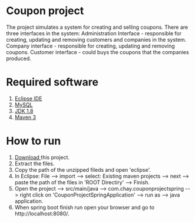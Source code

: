 # Coupon project

The project simulates a system for creating and selling coupons.
There are three interfaces in the system:
Administration Interface - responsible for creating, updating and removing customers and companies in the system.
Company interface - responsible for creating, updating and removing coupons.
Customer interface - could buys the coupons that the companies produced.

# Required software

1. [Eclipse IDE](https://www.eclipse.org/downloads/download.php?file=/oomph/epp/2019-09/R/eclipse-inst-win64.exe)
2. [MySQL](https://dev.mysql.com/downloads/workbench/)
3. [JDK 1.8](https://www.oracle.com/technetwork/java/javase/downloads/jdk8-downloads-2133151.html)
4. [Maven 3](https://maven.apache.org/)

# How to run

1. [Download ](https://github.com/ChayMizrahi/Full-Stack-coupon-project/archive/master.zip) this project.
2. Extract the files.
3. Copy the path of the unzipped fileds and open 'eclipse'.
4. In Eclipse: File --> import --> select: Existing maven projects --> next --> paste the path of the files in 'ROOT Directiry' --> Finish.
5. Open the project --> src/main/java --> com.chay.couponprojectspring --> right click on 'CouponProjectSpringApplication' --> run as --> java application.
6. When spring boot finish run open your browser and go to http://localhost:8080/.
